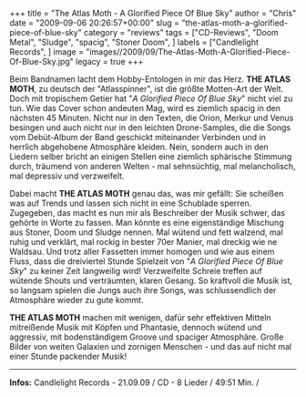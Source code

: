 +++
title = "The Atlas Moth - A Glorified Piece Of Blue Sky"
author = "Chris"
date = "2009-09-06 20:26:57+00:00"
slug = "the-atlas-moth-a-glorified-piece-of-blue-sky"
category = "reviews"
tags = ["CD-Reviews", "Doom Metal", "Sludge", "spacig", "Stoner Doom", ]
labels = ["Candlelight Records", ]
image = "images//2009/09/The-Atlas-Moth-A-Glorified-Piece-Of-Blue-Sky.jpg"
legacy = true
+++

Beim Bandnamen lacht dem Hobby-Entologen in mir das Herz. **THE ATLAS MOTH**, zu deutsch der "Atlasspinner", ist die größte Motten-Art der Welt. Doch mit tropischem Getier hat "_A Glorified Piece Of Blue Sky_" nicht viel zu tun. Wie das Cover schon andeuten Mag, wird es ziemlich spacig in den nächsten 45 Minuten. Nicht nur in den Texten, die Orion, Merkur und Venus besingen und auch nicht nur in den leichten Drone-Samples, die die Songs vom Debüt-Album der Band geschickt miteinander Verbinden und in herrlich abgehobene Atmosphäre kleiden. Nein, sondern auch in den Liedern selber bricht an einigen Stellen eine ziemlich sphärische Stimmung durch, träumend von anderen Welten - mal sehnsüchtig, mal melancholisch, mal depressiv und verzweifelt.

Dabei macht **THE ATLAS MOTH** genau das, was mir gefällt: Sie scheißen was auf Trends und lassen sich nicht in eine Schublade sperren. Zugegeben, das macht es nun mir als Beschreiber der Musik schwer, das gehörte in Worte zu fassen. Man könnte es eine eigenständige Mischung aus Stoner, Doom und Sludge nennen. Mal wütend und fett walzend, mal ruhig und verklärt, mal rockig in bester 70er Manier, mal dreckig wie ne Waldsau. Und trotz aller Fassetten immer homogen und wie aus einem Fluss, dass die dreiviertel Stunde Spielzeit von "_A Glorified Piece Of Blue Sky_" zu keiner Zeit langweilig wird! Verzweifelte Schreie treffen auf wütende Shouts und verträumten, klaren Gesang. So kraftvoll die Musik ist, so langsam spielen die Jungs auch ihre Songs, was schlussendlich der Atmosphäre wieder zu gute kommt.

**THE ATLAS MOTH** machen mit wenigen, dafür sehr effektiven Mitteln mitreißende Musik mit Köpfen und Phantasie, dennoch wütend und aggressiv, mit bodenständigem Groove und spaciger Atmosphäre. Große Bilder von weiten Galaxien und zornigen Menschen - und das auf nicht mal einer Stunde packender Musik!





---
**Infos:**
Candlelight Records - 21.09.09 / 
CD - 8 Lieder / 49:51 Min. / 
